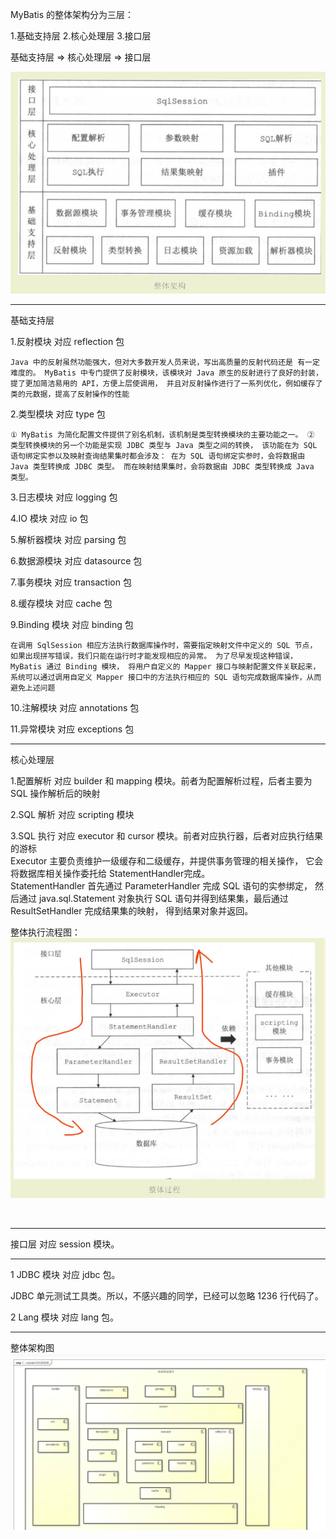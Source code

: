 MyBatis 的整体架构分为三层：

1.基础支持层
2.核心处理层
3.接口层

基础支持层 => 核心处理层 => 接口层

![avatar](img/企业微信截图_16434254279276.png)

****
基础支持层

1.反射模块
对应 reflection 包

`Java 中的反射虽然功能强大，但对大多数开发人员来说，写出高质量的反射代码还是 有一定难度的。
MyBatis 中专门提供了反射模块，该模块对 Java 原生的反射进行了良好的封装，提了更加简洁易用的 API，方便上层使调用，
并且对反射操作进行了一系列优化，例如缓存了类的元数据，提高了反射操作的性能
`

2.类型模块
对应 type 包

`
① MyBatis 为简化配置文件提供了别名机制，该机制是类型转换模块的主要功能之一。
② 类型转换模块的另一个功能是实现 JDBC 类型与 Java 类型之间的转换，
该功能在为 SQL 语句绑定实参以及映射查询结果集时都会涉及：
    在为 SQL 语句绑定实参时，会将数据由 Java 类型转换成 JDBC 类型。
    而在映射结果集时，会将数据由 JDBC 类型转换成 Java 类型。
 `
 
3.日志模块
对应 logging 包

4.IO 模块
对应 io 包

5.解析器模块
对应 parsing 包

6.数据源模块
对应 datasource 包

7.事务模块
对应 transaction 包

8.缓存模块
对应 cache 包

9.Binding 模块
对应 binding 包

`在调用 SqlSession 相应方法执行数据库操作时，需要指定映射文件中定义的 SQL 节点，
如果出现拼写错误，我们只能在运行时才能发现相应的异常。
为了尽早发现这种错误，MyBatis 通过 Binding 模块，
将用户自定义的 Mapper 接口与映射配置文件关联起来，
系统可以通过调用自定义 Mapper 接口中的方法执行相应的 SQL 语句完成数据库操作，从而避免上述问题`


10.注解模块
对应 annotations 包

11.异常模块
对应 exceptions 包

****

核心处理层

1.配置解析
对应 builder 和 mapping 模块。前者为配置解析过程，后者主要为 SQL 操作解析后的映射

2.SQL 解析
对应 scripting 模块

3.SQL 执行
对应 executor 和 cursor 模块。前者对应执行器，后者对应执行结果的游标
<br>
Executor 主要负责维护一级缓存和二级缓存，并提供事务管理的相关操作，
它会将数据库相关操作委托给 StatementHandler完成。
<br>
StatementHandler 首先通过 ParameterHandler 完成 SQL 语句的实参绑定，
然后通过 java.sql.Statement 对象执行 SQL 语句并得到结果集，最后通过 ResultSetHandler 完成结果集的映射，
得到结果对象并返回。

整体执行流程图：
![avatar](img/企业微信截图_1643426425294.png)

<br>

****
接口层
对应 session 模块。

****
1 JDBC 模块
对应 jdbc 包。

JDBC 单元测试工具类。所以，不感兴趣的同学，已经可以忽略 1236 行代码了。

2 Lang 模块
对应 lang 包。

****
整体架构图
![avatar](img/企业微信截图_16434267275157.png)